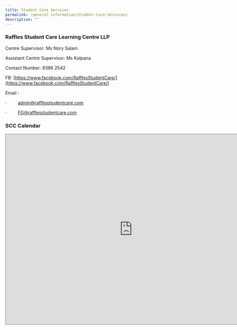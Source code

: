 ```yaml
---
title: Student Care Services
permalink: /general-information/Student-Care-Services/
description: ""
---
```


### **Raffles Student Care Learning Centre LLP**

Centre Supervisor: Ms Nory Salam  

Assistant Centre Supervisor: Ms Kalpana

Contact Number: 8386 2542

FB:&nbsp;[https://www.facebook.com/RafflesStudentCare/](https://www.facebook.com/RafflesStudentCare/)  

Email :&nbsp;

·&nbsp;&nbsp;&nbsp;&nbsp;&nbsp;&nbsp;&nbsp;&nbsp;&nbsp;[admin@rafflesstudentcare.com](mailto:admin@rafflesstudentcare.com)  

[](mailto:admin@rafflesstudentcare.com)

·&nbsp;&nbsp;&nbsp;&nbsp;&nbsp;&nbsp;&nbsp;&nbsp;&nbsp;[FG@rafflesstudentcare.com](mailto:admin@rafflesstudentcare.com)

### **SCC Calendar**

<iframe scrolling="no" frameborder="0" height="600" width="800" style="border:solid 1px #777" src="https://calendar.google.com/calendar/embed?height=600&amp;wkst=2&amp;bgcolor=%23C0CA33&amp;ctz=Asia%2FSingapore&amp;showTitle=0&amp;src=bW9lLmVkdS5zZ18yZ3UzMzh0Nmw3MjFhYXIyM2kzbTF1MGVwMEBncm91cC5jYWxlbmRhci5nb29nbGUuY29t&amp;src=ZXEwN2JhanYzZmtlNDVxcmUzM2twMHFva2dAZ3JvdXAuY2FsZW5kYXIuZ29vZ2xlLmNvbQ&amp;color=%23E4C441&amp;color=%230B8043"></iframe>
